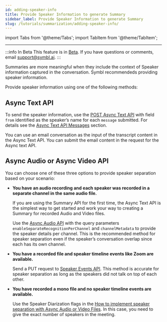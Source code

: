 ```yaml
---
id: adding-speaker-info
title: Provide Speaker Information to generate Summary
sidebar_label: Provide Speaker Information to generate Summary 
slug: /tutorials/summarization/adding-speaker-info/
---
```


import Tabs from '@theme/Tabs';
import TabItem from '@theme/TabItem';

---

:::info In Beta
This feature is in [Beta](/docs/product-releases). If you have questions or comments, email [support@symbl.ai](mailto:support@symbl.ai).
:::

Summaries are more meaningful when they include the context of Speaker information captured in the conversation. Symbl recommendeds providing speaker information.

Provide speaker information using one of the following methods:


## Async Text API

To send the speaker information, use the [POST Async Text API](/docs/async-api/overview/text/post-text/) with field `from` identified as the speaker’s name for each `message` submitted. For details see the [Async Text API Messages](/docs/async-api/overview/text/post-text/#messages) section.

You can use an email conversation as the input of the transcript content in the Async Text API. You can submit the email content in the request for the Async text API.


## Async Audio or Async Video API

You can choose one of these three options to provide speaker separation based on your scenario:

* **You have an audio recording and each speaker was recorded in a separate channel in the same audio file.** 

   If you are using the Summary API for the first time, the Async Text API is the simplest way to get started and work your way to creating a Summary for recorded Audio and Video files.  

   Use the [Async Audio API](/docs/async-api/overview/audio/post-audio/) with the query parameters `enableSeparateRecognitionPerChannel` and `channelMetadata` to provide the speaker details per channel. This is the recommended method for speaker separation even if the speaker’s conversation overlap since each has its own channel.  

* **You have a recorded file and speaker timeline events like Zoom are available.**

   Send a PUT request to [Speaker Events API](/docs/conversation-api/speaker-events/). This method is accurate for speaker separation as long as the speakers did not talk on top of each other.  
   

* **You have recorded a mono file and no speaker timeline events are available.**

   Use the Speaker Diarization flags in the [How to implement speaker separation with Async Audio or Video Files](/docs/async-api/tutorials/get-speaker-separation-audio-video/). In this case, you need to give the exact number of speakers in the meeting.
